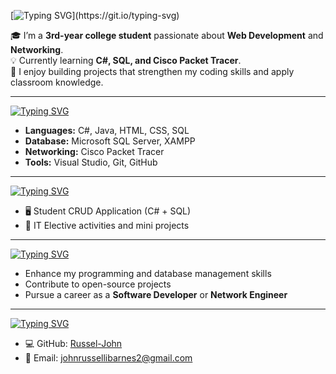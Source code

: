 [![Typing SVG](https://readme-typing-svg.demolab.com?font=Monaspace+Neon&weight=800&pause=1000&color=F7F7F7&width=435&lines=%F0%9F%91%8B+Hi%2C+I'm+Russel!)](https://git.io/typing-svg)

🎓 I’m a **3rd-year college student** passionate about **Web Development** and **Networking**.  
💡 Currently learning **C#, SQL, and Cisco Packet Tracer**.  
🚀 I enjoy building projects that strengthen my coding skills and apply classroom knowledge.  

---

[![Typing SVG](https://readme-typing-svg.demolab.com?font=Monaspace+Neon&weight=800&pause=1000&color=F7F7F7&width=435&lines=🔧+Skills+%26+Tools)](https://git.io/typing-svg)  

- **Languages:** C#, Java, HTML, CSS, SQL  
- **Database:** Microsoft SQL Server, XAMPP  
- **Networking:** Cisco Packet Tracer  
- **Tools:** Visual Studio, Git, GitHub  

---

[![Typing SVG](https://readme-typing-svg.demolab.com?font=Monaspace+Neon&weight=800&pause=1000&color=F7F7F7&width=435&lines=📚+Current+Projects)](https://git.io/typing-svg)  

- 🖥️ Student CRUD Application (C# + SQL)  
- 📘 IT Elective activities and mini projects  

---

[![Typing SVG](https://readme-typing-svg.demolab.com?font=Monaspace+Neon&weight=800&pause=1000&color=F7F7F7&width=435&lines=🌱+Goals)](https://git.io/typing-svg)  

- Enhance my programming and database management skills  
- Contribute to open-source projects  
- Pursue a career as a **Software Developer** or **Network Engineer**  

---

[![Typing SVG](https://readme-typing-svg.demolab.com?font=Monaspace+Neon&weight=800&pause=1000&color=F7F7F7&width=435&lines=📫+Connect+with+Me)](https://git.io/typing-svg)  

- 💻 GitHub: [Russel-John](https://github.com/Russel-John)  
- 📧 Email: johnrussellibarnes2@gmail.com  
